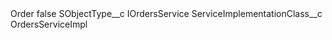<?xml version="1.0" encoding="UTF-8"?>
<CustomMetadata xmlns="http://soap.sforce.com/2006/04/metadata" xmlns:xsi="http://www.w3.org/2001/XMLSchema-instance" xmlns:xsd="http://www.w3.org/2001/XMLSchema">
    <label>Order</label>
    <protected>false</protected>
    <values>
        <field>SObjectType__c</field>
        <value xsi:type="xsd:string">IOrdersService</value>
    </values>
    <values>
        <field>ServiceImplementationClass__c</field>
        <value xsi:type="xsd:string">OrdersServiceImpl</value>
    </values>
</CustomMetadata>